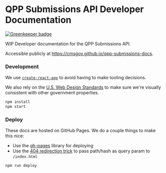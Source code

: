 # QPP Submissions API Developer Documentation

[![Greenkeeper badge](https://badges.greenkeeper.io/CMSgov/qpp-submissions-docs.svg?token=04d49144b23313bff7de12f1e73056361a1e4951e3737d5385cf5dd1b00f82b1&ts=1496084472985)](https://greenkeeper.io/)

WIP Developer documentation for the QPP Submissions API.

Accessible publicly at https://cmsgov.github.io/qpp-submissions-docs.

### Development

We use [`create-react-app`](https://github.com/facebookincubator/create-react-app) to avoid having to make tooling decisions.

We also rely on the [U.S. Web Design Standards](https://standards.usa.gov/) to make sure we're visually consistent with other government properties.

```bash
npm install
npm start
```

### Deploy

These docs are hosted on GitHub Pages. We do a couple things to make this nice:

* Use the [gh-pages](https://github.com/tschaub/gh-pages) library for deploying
* Use the [404 redirection trick](https://github.com/rafrex/spa-github-pages) to pass path/hash as query param to `/index.html`

```bash
npm run deploy
```
